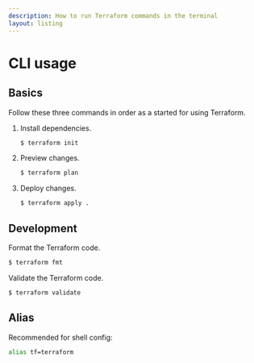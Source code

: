```yaml
---
description: How to run Terraform commands in the terminal
layout: listing
---
```

# CLI usage


## Basics

Follow these three commands in order as a started for using Terraform.

1. Install dependencies.
    ```sh
    $ terraform init
    ```
2. Preview changes.
    ```sh
    $ terraform plan
    ```
3. Deploy changes.
    ```sh
    $ terraform apply .
    ```


## Development

Format the Terraform code.

```sh
$ terraform fmt
```

Validate the Terraform code.

```sh
$ terraform validate
```


## Alias

Recommended for shell config:

```sh
alias tf=terraform
```
